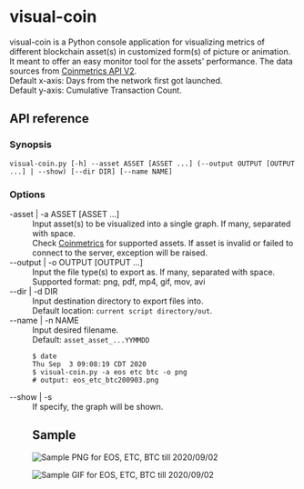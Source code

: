 # visual-coin
visual-coin is a Python console application for visualizing metrics of different blockchain asset(s) in customized form(s) of picture or animation. It meant to offer an easy monitor tool for the assets' performance. The data sources from [Coinmetrics API V2](https://docs.coinmetrics.io/api/v2/).               
Default x-axis: Days from the network first got launched.   
Default y-axis: Cumulative Transaction Count.

## API reference
### Synopsis
    visual-coin.py [-h] --asset ASSET [ASSET ...] (--output OUTPUT [OUTPUT ...] | --show) [--dir DIR] [--name NAME]


### Options
<dl>
  <dt>-asset | -a ASSET [ASSET ...]
  <dd>Input asset(s) to be visualized into a single graph. If many, separated with space.
  <dd> Check <a href=https://community-api.coinmetrics.io/v2/assets/>Coinmetrics</a> for supported assets. If asset is invalid or failed to connect to the server, exception will be raised.

  <dt>--output | -o OUTPUT [OUTPUT ...]
  <dd>Input the file type(s) to export as. If many, separated with space.
  <dd>Supported format: png, pdf, mp4, gif, mov, avi

  <dt>--dir | -d DIR
  <dd>Input destination directory to export files into.   
  <dd>Default location: <code>current script directory/out</code>.

  <dt>--name | -n NAME
  <dd>Input desired filename.
  <dd>Default: <code>asset_asset_...YYMMDD</code>    

    $ date
    Thu Sep  3 09:08:19 CDT 2020
    $ visual-coin.py -a eos etc btc -o png
    # output: eos_etc_btc200903.png

  <dt>--show | -s
  <dd>If specify, the graph will be shown.
<dl>

## Sample
![Sample PNG for EOS, ETC, BTC till 2020/09/02](https://github.com/qsuelin/visual-coin/blob/master/sample/eos_etc_btc200902.png)

![Sample GIF for EOS, ETC, BTC till 2020/09/02](https://github.com/qsuelin/visual-coin/blob/master/sample/eos_etc_btc200902.gif)
